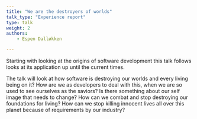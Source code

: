 ```yaml
---
title: "We are the destroyers of worlds"
talk_type: "Experience report"
type: talk
weight: 2
authors:
    - Espen Dalløkken

---
```

Starting with looking at the origins of software development this talk follows looks at its application up until the current times.

The talk will look at how software is destroying our worlds and every living being on it? 
How are we as developers to deal with this, when we are so used to see ourselves as the saviors? 
Is there something about our self image that needs to change?
How can we combat and stop destroying our foundations for living? How can we stop killing innocent lives all over this planet because of requirements by our industry?
